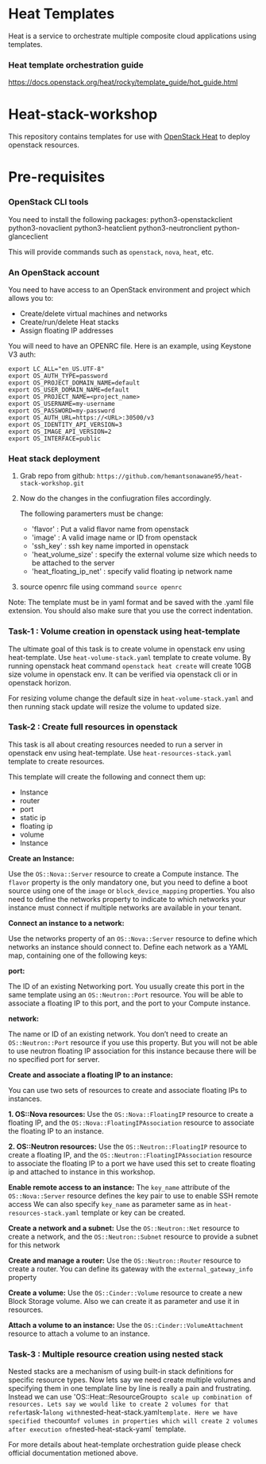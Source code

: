# Heat Templates
Heat is a service to orchestrate multiple composite cloud applications using templates.

### Heat template orchestration guide
https://docs.openstack.org/heat/rocky/template_guide/hot_guide.html

# Heat-stack-workshop
This repository contains templates for use with [OpenStack Heat](https://wiki.openstack.org/wiki/Heat) to deploy openstack resources.

# Pre-requisites

### OpenStack CLI tools

You need to install the following packages: 
python3-openstackclient 
python3-novaclient 
python3-heatclient 
python3-neutronclient 
python-glanceclient

This will provide commands such as `openstack`, `nova`, `heat`, etc.

### An OpenStack account

You need to have access to an OpenStack environment and project which allows
you to:

* Create/delete virtual machines and networks
* Create/run/delete Heat stacks
* Assign floating IP addresses

You will need to have an OPENRC file.  Here is an example, using Keystone V3
auth:
```
export LC_ALL="en_US.UTF-8"
export OS_AUTH_TYPE=password
export OS_PROJECT_DOMAIN_NAME=default
export OS_USER_DOMAIN_NAME=default
export OS_PROJECT_NAME=<project_name>
export OS_USERNAME=my-username
export OS_PASSWORD=my-password
export OS_AUTH_URL=https://<URL>:30500/v3
export OS_IDENTITY_API_VERSION=3
export OS_IMAGE_API_VERSION=2
export OS_INTERFACE=public
```
### Heat stack deployment

  1. Grab repo from github:
     ```https://github.com/hemantsonawane95/heat-stack-workshop.git```
  2. Now do the changes in the confiugration files accordingly.
     
     The following paramerters must be change:
     * 'flavor' : Put a valid flavor name from openstack
     * 'image'  : A valid image name or ID from openstack
     * 'ssh_key' : ssh key name imported in openstack
     * 'heat_volume_size' : specify the external volume size which needs to be attached to the server
     * 'heat_floating_ip_net' : specify valid floating ip network name
  3. source openrc file using command `source openrc`

Note: The template must be in yaml format and be saved with the .yaml file extension. You should also make sure that you use the correct indentation. 

### Task-1 : Volume creation in openstack using heat-template

The ultimate goal of this task is to create volume in openstack env using heat-template. Use `heat-volume-stack.yaml` template to create volume. 
By running openstack heat command `openstack heat create` will create 10GB size volume in openstack env. It can be verified via openstack cli or in openstack horizon. 

For resizing volume change the default size in `heat-volume-stack.yaml` and then running stack update will resize the volume to updated size.


### Task-2 : Create full resources in openstack 

This task is all about creating resources needed to run a server in openstack env using heat-template. Use `heat-resources-stack.yaml` template to create resources.

This template will create the following and connect them up:
  
  * Instance
  * router
  * port 
  * static ip 
  * floating ip 
  * volume 
  * Instance 
  
**Create an Instance:**

Use the `OS::Nova::Server` resource to create a Compute instance. The `flavor` property is the only mandatory one, but you need to define a boot source using one of the `image` or `block_device_mapping` properties.
You also need to define the networks property to indicate to which networks your instance must connect if multiple networks are available in your tenant.

**Connect an instance to a network:**

Use the networks property of an `OS::Nova::Server` resource to define which networks an instance should connect to. Define each network as a YAML map, containing one of the following keys:

**port:**

The ID of an existing Networking port. You usually create this port in the same template using an `OS::Neutron::Port` resource. You will be able to associate a floating IP to this port, and the port to your Compute instance.

**network:**

The name or ID of an existing network. You don’t need to create an `OS::Neutron::Port` resource if you use this property. But you will not be able to use neutron floating IP association for this instance because there will be no specified port for server.

**Create and associate a floating IP to an instance:**

You can use two sets of resources to create and associate floating IPs to instances.
 
**1. OS::Nova resources:**
    Use the `OS::Nova::FloatingIP` resource to create a floating IP, and the `OS::Nova::FloatingIPAssociation` resource to associate the floating IP to an instance.
 
**2. OS::Neutron resources:**
    Use the `OS::Neutron::FloatingIP` resource to create a floating IP, and the `OS::Neutron::FloatingIPAssociation` resource to associate the floating IP to a port
    we have used this set to create floating ip and attached to instance in this workshop.

**Enable remote access to an instance:**
  The `key_name` attribute of the `OS::Nova::Server` resource defines the key pair to use to enable SSH remote access
  We can also specify `key_name` as parameter same as in `heat-resources-stack.yaml` template or key can be created.

**Create a network and a subnet:**
  Use the `OS::Neutron::Net` resource to create a network, and the `OS::Neutron::Subnet` resource to provide a subnet for this network

**Create and manage a router:** 
  Use the `OS::Neutron::Router` resource to create a router. You can define its gateway with the `external_gateway_info` property
  
**Create a volume:**
  Use the `OS::Cinder::Volume` resource to create a new Block Storage volume. Also we can create it as parameter and use it in resources.

**Attach a volume to an instance:**
  Use the `OS::Cinder::VolumeAttachment` resource to attach a volume to an instance.

### Task-3 : Multiple resource creation using nested stack

Nested stacks are a mechanism of using built-in stack definitions for specific resource types. Now lets say we need create multiple volumes and specifying them in one template line by line is really a pain and frustrating. Instead we can use 'OS::Heat::ResourceGroup` to scale up combination of resources. Lets say we would like to create 2 volumes for that refer `task-1` along with `nested-heat-stack.yaml` template. Here we have specified the `count` of volumes in properties which will create 2 volumes after execution of `nested-heat-stack-yaml` template.

For more details about heat-template orchestration guide please check official documentation metioned above.
